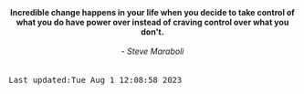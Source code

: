 
<div align="center"><b><span>Incredible change happens in your life when you decide to take control of what you do have power over instead of craving control over what you don't.</span></b><br><br><i> - Steve Maraboli</i></div>
<br><br><kbd>Last updated:Tue Aug  1 12:08:58 2023</kbd>